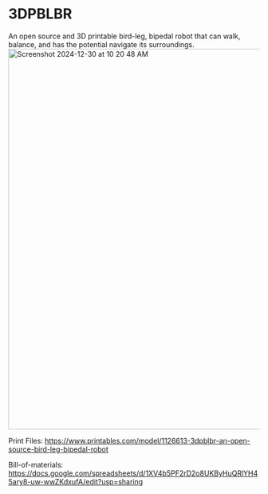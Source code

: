 # 3DPBLBR
An open source and 3D printable bird-leg, bipedal robot that can walk, balance, and has the potential navigate its surroundings.
<img width="762" alt="Screenshot 2024-12-30 at 10 20 48 AM" src="https://github.com/user-attachments/assets/29fc9eb7-26d5-4c86-90f8-a46c6eda2d11" />

Print Files: https://www.printables.com/model/1126613-3dpblbr-an-open-source-bird-leg-bipedal-robot


Bill-of-materials: https://docs.google.com/spreadsheets/d/1XV4b5PF2rD2o8UKByHuQRlYH45ary8-uw-wwZKdxufA/edit?usp=sharing 

